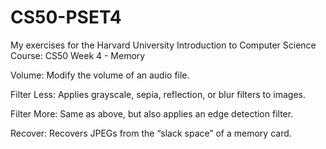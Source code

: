 # CS50-PSET4

My exercises for the Harvard University Introduction to Computer Science Course: CS50 Week 4 - Memory

Volume: Modify the volume of an audio file.

Filter Less: Applies grayscale, sepia, reflection, or blur filters to images.

Filter More: Same as above, but also applies an edge detection filter.

Recover: Recovers JPEGs from the “slack space” of a memory card.
